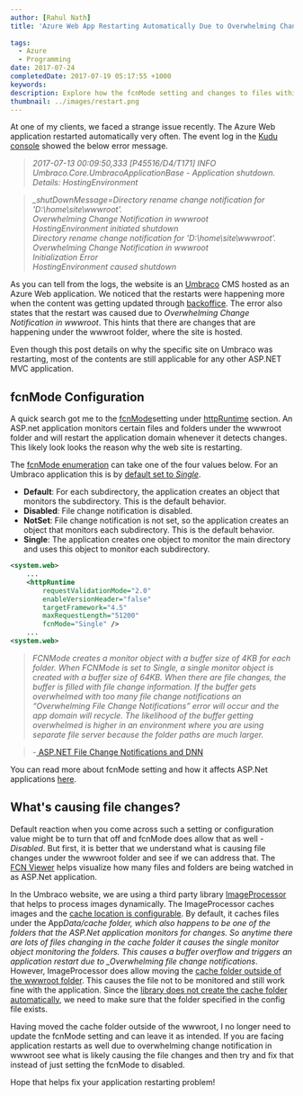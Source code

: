 ```yaml
---
author: [Rahul Nath]
title: 'Azure Web App Restarting Automatically Due to Overwhelming Change Notification'
  
tags:
  - Azure
  - Programming
date: 2017-07-24
completedDate: 2017-07-19 05:17:55 +1000
keywords:
description: Explore how the fcnMode setting and changes to files within wwwroot can cause application restarts.
thumbnail: ../images/restart.png
---
```


At one of my clients, we faced a strange issue recently. The Azure Web application restarted automatically very often. The event log in the [Kudu console](https://github.com/projectkudu/kudu/wiki/Kudu-console) showed the below error message.

> _2017-07-13 00:09:50,333 [P45516/D4/T171] INFO Umbraco.Core.UmbracoApplicationBase - Application shutdown. Details: HostingEnvironment_

> _\_shutDownMessage=Directory rename change notification for 'D:\home\site\wwwroot'._  
> _Overwhelming Change Notification in wwwroot_  
> _HostingEnvironment initiated shutdown_  
> _Directory rename change notification for 'D:\home\site\wwwroot'._  
> _Overwhelming Change Notification in wwwroot_  
> _Initialization Error_  
> _HostingEnvironment caused shutdown_

As you can tell from the logs, the website is an [Umbraco](https://umbraco.com/) CMS hosted as an Azure Web application. We noticed that the restarts were happening more when the content was getting updated through [backoffice](https://our.umbraco.org/documentation/getting-started/backoffice/). The error also states that the restart was caused due to _Overwhelming Change Notification in wwwroot_. This hints that there are changes that are happening under the wwwroot folder, where the site is hosted.

<div class="alert alert-info">
Even though this post details on why the specific site on Umbraco was restarting, most of the contents are still applicable for any other ASP.NET MVC application.
</div>

## fcnMode Configuration

A quick search got me to the [fcnMode](<https://msdn.microsoft.com/en-us/library/system.web.configuration.httpruntimesection.fcnmode(v=vs.110).aspx>)setting under [httpRuntime](<https://msdn.microsoft.com/en-us/library/system.web.configuration.httpruntimesection(v=vs.110).aspx>) section. An ASP.net application monitors certain files and folders under the wwwroot folder and will restart the application domain whenever it detects changes. This likely look looks the reason why the web site is restarting.

The [fcnMode enumeration](<https://msdn.microsoft.com/en-us/library/system.web.configuration.fcnmode(v=vs.110).aspx>) can take one of the four values below. For an Umbraco application this is by [default set to _Single_](http://issues.umbraco.org/issue/U4-7712).

- **Default**: For each subdirectory, the application creates an object that monitors the subdirectory. This is the default behavior.
- **Disabled**: File change notification is disabled.
- **NotSet**: File change notification is not set, so the application creates an object that monitors each subdirectory. This is the default behavior.
- **Single**: The application creates one object to monitor the main directory and uses this object to monitor each subdirectory.

```xml
<system.web>
    ...
    <httpRuntime
        requestValidationMode="2.0"
        enableVersionHeader="false"
        targetFramework="4.5"
        maxRequestLength="51200"
        fcnMode="Single" />
    ...
<system.web>
```

> _FCNMode creates a monitor object with a buffer size of 4KB for each folder. When FCNMode is set to Single, a single monitor object is created with a buffer size of 64KB. When there are file changes, the buffer is filled with file change information. If the buffer gets overwhelmed with too many file change notifications an “Overwhelming File Change Notifications” error will occur and the app domain will recycle. The likelihood of the buffer getting overwhelmed is higher in an environment where you are using separate file server because the folder paths are much larger._

> -[ ASP.NET File Change Notifications and DNN](http://www.dnnsoftware.com/community-blog/cid/154980/aspnet-file-change-notifications-and-dnn)

You can read more about fcnMode setting and how it affects ASP.Net applications [here](https://shazwazza.com/post/all-about-aspnet-file-change-notification-fcn/).

## What's causing file changes?

Default reaction when you come across such a setting or configuration value might be to turn that off and fcnMode does allow that as well - _Disabled_. But first, it is better that we understand what is causing file changes under the wwwroot folder and see if we can address that. The [FCN Viewer](https://shazwazza.com/post/fcn-file-change-notification-viewer-for-aspnet/) helps visualize how many files and folders are being watched in as ASP.Net application.

In the Umbraco website, we are using a third party library [ImageProcessor](http://imageprocessor.org/) that helps to process images dynamically. The ImageProcessor caches images and the [cache location is configurable](http://imageprocessor.org/imageprocessor-web/configuration/#cacheconfig). By default, it caches files under the App*Data/cache folder, which also happens to be one of the folders that the ASP.Net application monitors for changes. So anytime there are lots of files changing in the cache folder it causes the single monitor object monitoring the folders. This causes a buffer overflow and triggers an application restart due to \_Overwhelming file change notifications*. However, ImageProcessor does allow moving the [cache folder outside of the wwwroot folder](https://github.com/JimBobSquarePants/ImageProcessor/issues/518). This causes the file not to be monitored and still work fine with the application. Since the [library does not create the cache folder automatically](https://twitter.com/Shazwazza/status/885770960321773568), we need to make sure that the folder specified in the config file exists.

Having moved the cache folder outside of the wwwroot, I no longer need to update the fcnMode setting and can leave it as intended. If you are facing application restarts as well due to overwhelming change notification in wwwroot see what is likely causing the file changes and then try and fix that instead of just setting the fcnMode to disabled.

Hope that helps fix your application restarting problem!
